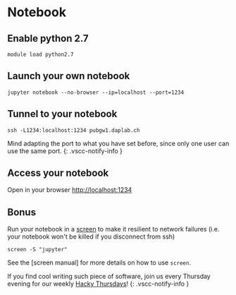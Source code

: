 Notebook
==============================


## Enable python 2.7

```
module load python2.7
```

## Launch your own notebook

```
jupyter notebook --no-browser --ip=localhost --port=1234
```

## Tunnel to your notebook

```
ssh -L1234:localhost:1234 pubgw1.daplab.ch 
```

Mind adapting the port to what you have set before, since only one user can use the same port.
{: .vscc-notify-info }


## Access your notebook

Open in your browser [http://localhost:1234](http://localhost:1234)


## Bonus

Run your notebook in a [screen]() to make it resilient to network
failures (i.e. your notebook won't be killed if you disconnect from ssh)

```
screen -S "jupyter"
```

See the [screen manual] for more details on how to use `screen`.

If you find cool writing such piece of software, join us every Thursday evening for our weekly [Hacky Thursdays](http://daplab.ch/#hacky)!
{: .vscc-notify-info }
